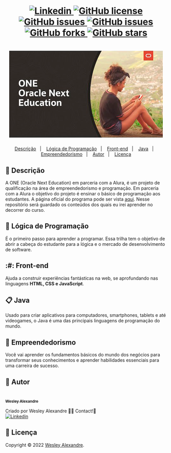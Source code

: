 <h1 align="center">
  <a href="https://www.linkedin.com/in/wesley-alexandre-393044240/">
    <img alt="Linkedin" src="https://img.shields.io/badge/-Wesley%20Alexandre-29B6D1?label=Linkedin&logo=linkedin&style=flat-square">
  </a>
  <a href="https://github.com/wesleyarm/alura-oracle-next-education/blob/main/.github/LICENSE.txt">
    <img alt="GitHub license" src="https://img.shields.io/github/license/nagatingg/nlw05_plantmanager?logo=mint&style=flat-square">
  </a>
  <a href="https://github.com/wesleyarm/alura-oracle-next-education/issues">
    <img alt="GitHub issues" src="https://img.shields.io/github/issues/nagatingg/nlw05_plantmanager?color=29B6D1&style=flat-square">
  </a>
  <a href="https://github.com/wesleyarm/alura-oracle-next-education/issues?q=is%3Aissue+is%3Aclosed">
    <img alt="GitHub issues" src="https://badgen.net/github/closed-issues/nagatingg/nlw05_plantmanager?color=29B6D1&style=flat-square">
  </a>
  <a href="https://github.com/wesleyarm/alura-oracle-next-education/network">
    <img alt="GitHub forks" src="https://img.shields.io/github/forks/nagatingg/nlw05_plantmanager?color=29B6D1&style=flat-square">
  </a>
  <a href="https://github.com/wesleyarm/alura-oracle-next-education/stargazers">
    <img alt="GitHub stars" src="https://img.shields.io/github/stars/nagatingg/nlw05_plantmanager?color=29B6D1&style=flat-square">
  </a>
</h1>
<h1 align="center">
<img src="img/vd03-next-education1.jpg" />
</h1>
<p align="center">
  <a href="#page_facing_up-descrição">Descrição</a>&nbsp;&nbsp;&nbsp;|&nbsp;&nbsp;&nbsp;
  <a href="#art-Layout">Lógica de Programação</a>&nbsp;&nbsp;&nbsp;|&nbsp;&nbsp;&nbsp;
  <a href="#-tecnologias">
Front-end</a>&nbsp;&nbsp;&nbsp;|&nbsp;&nbsp;&nbsp;
  <a href="#clipboard-Funcionalidades">Java</a>&nbsp;&nbsp;&nbsp;|&nbsp;&nbsp;&nbsp;
  <a href="#closed_book-instalação">Empreendedorismo</a>&nbsp;&nbsp;&nbsp;|&nbsp;&nbsp;&nbsp;
  <a href="#man-Autor">Autor</a>&nbsp;&nbsp;&nbsp;|&nbsp;&nbsp;&nbsp;
  <a href="#memo-Licença">Licença</a>
</p>

## :page_facing_up: Descrição
A ONE (Oracle Next Education) em parceria com a Alura, é um projeto de qualificação na área de empreendedorismo e programação.
Em parceria com a Alura o objetivo do projeto é ensinar o básico de programação aos estudantes.
A página oficial do programa pode ser vista <a href="https://www.alura.com.br/oracle-next-education">aqui<a>.
Nesse repositório será guardado os conteúdos dos quais eu irei aprender no decorrer do curso.

## :art: Lógica de Programação
É o primeiro passo para aprender a programar. Essa trilha tem o objetivo de abrir a cabeça do estudante para a lógica e o mercado de desenvolvimento de software.

## :#: Front-end
Ajuda a construir experiências fantásticas na web, se aprofundando nas linguagens <b>HTML, CSS e JavaScript</b>.

## :clipboard: Java
Usado para criar aplicativos para computadores, smartphones, tablets e até videogames, o Java é uma das principais linguagens de programação do mundo.

## :closed_book: Empreendedorismo
Você vai aprender os fundamentos básicos do mundo dos negócios para transformar seus conhecimentos e aprender habilidades essenciais para uma carreira de sucesso.

## :man: Autor
<a href="https://github.com/wesleyarm">
 <img src="https://avatars.githubusercontent.com/u/103395674?v=4" width="70px;" alt=""/>
 <br />
 <sub><b>Wesley Alexandre</b></sub>
</a>


Criado por Wesley Alexandre :wave::wave: Contact!🚀<br>
<a href="https://www.linkedin.com/in/wesley-alexandre-393044240/">
  <img alt="Linkedin" src="https://img.shields.io/badge/-Wesley%20Alexandre-29B6D1?label=Linkedin&logo=linkedin&style=flat-square">
</a>

## :memo: Licença
Copyright © 2022 [Wesley Alexandre](https://github.com/wesleyarm).<br />
